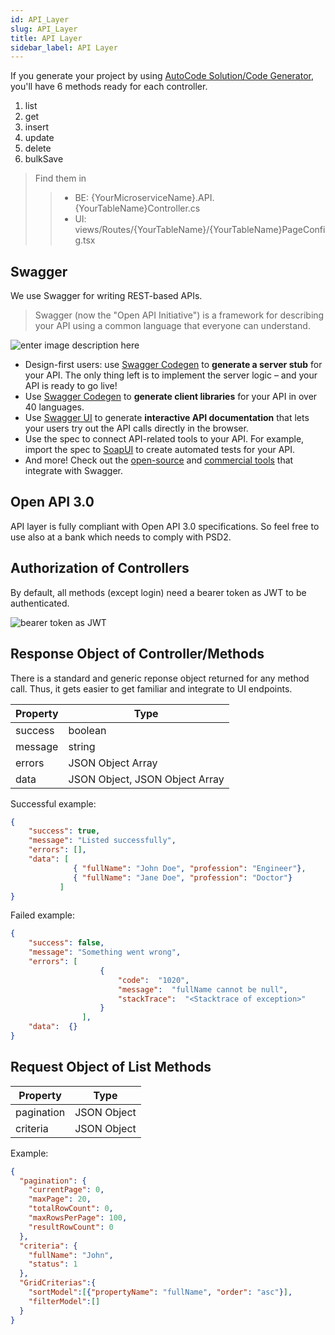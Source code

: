 ```yaml
---
id: API_Layer
slug: API_Layer
title: API Layer
sidebar_label: API Layer
---
```


If you generate your project by using [AutoCode Solution/Code Generator](Getting%20Started/Using_CLI_Solution_Generator.md), you'll have 6 methods ready for each controller.

 1. list
 2. get
 3. insert
 4. update
 5. delete
 6. bulkSave


 > Find them in 
 >> - BE: {YourMicroserviceName}.API.{YourTableName}Controller.cs
 >> - UI: views/Routes/{YourTableName}/{YourTableName}PageConfig.tsx

## Swagger

We use Swagger for writing REST-based APIs.
> Swagger (now the "Open API Initiative") is a framework for describing your API using a common language that everyone can understand.

![enter image description here](https://netcoregenesis.com/images/documentation/swagger-admin.png)
- Design-first users: use  [Swagger Codegen](https://swagger.io/swagger-codegen/)  to  **generate a server stub**  for your API. The only thing left is to implement the server logic – and your API is ready to go live!
- Use  [Swagger Codegen](https://swagger.io/swagger-codegen/)  to  **generate client libraries**  for your API in over 40 languages.
- Use  [Swagger UI](https://swagger.io/swagger-ui/)  to generate  **interactive API documentation**  that lets your users try out the API calls directly in the browser.
- Use the spec to connect API-related tools to your API. For example, import the spec to  [SoapUI](https://soapui.org/)  to create automated tests for your API.
- And more! Check out the  [open-source](https://swagger.io/open-source-integrations/)  and  [commercial tools](https://swagger.io/commercial-tools/)  that integrate with Swagger.

## Open API 3.0

API layer is fully compliant with Open API 3.0 specifications. So feel free to use also at a bank which needs to comply with PSD2.

## Authorization of Controllers

By default,  all methods (except login) need a bearer token as JWT to be authenticated.

![bearer token as JWT](https://netcoregenesis.com/images/documentation/swagger-authorization-required.png)

## Response Object of Controller/Methods

There is a standard and generic reponse object returned for any method call. Thus, it gets easier to get familiar and integrate to UI endpoints.

| Property | Type |
|--|--|
| success | boolean |
| message | string |
| errors | JSON Object Array |
| data | JSON Object, JSON Object Array |

Successful example:

```json
{  	
	"success": true,  
	"message": "Listed successfully",
	"errors": [],
	"data": [
              { "fullName": "John Doe", "profession": "Engineer"},
              { "fullName": "Jane Doe", "profession": "Doctor"}
           ]
}
```

Failed example:

```json
{  	
	"success": false,  
	"message": "Something went wrong",
	"errors": [  
					{  
						"code":  "1020",  			
						"message":  "fullName cannot be null",  
						"stackTrace":  "<Stacktrace of exception>"
					}
				],
	"data":  {}  
}
```

## Request Object of List Methods

| Property | Type |
|--|--|
| pagination | JSON Object |
| criteria | JSON Object |

Example:

```json
{
  "pagination": {
    "currentPage": 0,
    "maxPage": 20,
    "totalRowCount": 0,
    "maxRowsPerPage": 100,
    "resultRowCount": 0
  },
  "criteria": {
    "fullName": "John",
    "status": 1
  },
  "GridCriterias":{
    "sortModel":[{"propertyName": "fullName", "order": "asc"}],
    "filterModel":[]
  }
}
```
